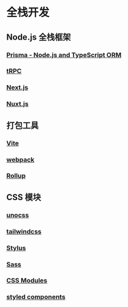 # 全栈开发

## Node.js 全栈框架

<a class="bookmarks-item" href="https://www.prisma.io/" target="_blank"><LinkIcon icon="https://www.prisma.io/images/favicon-32x32.png" link="https://www.prisma.io/"/><h3 class="text" id="prisma-node-js-and-typescript-orm" tabindex="-1">Prisma - Node.js and TypeScript ORM<a class="header-anchor" style="display: none;" href="#prisma-node-js-and-typescript-orm" aria-label="Permalink to &quot;Prisma - Node.js and TypeScript ORM&quot;">​</a></h3></a><a class="bookmarks-item" href="https://trpc.io/" target="_blank"><LinkIcon icon="https://trpc.io/img/favicon.ico" link="https://trpc.io/"/><h3 class="text" id="trpc" tabindex="-1">tRPC<a class="header-anchor" style="display: none;" href="#trpc" aria-label="Permalink to &quot;tRPC&quot;">​</a></h3></a><a class="bookmarks-item" href="https://nextjs.org/" target="_blank"><LinkIcon link="https://nextjs.org/"/><h3 class="text" id="next-js" tabindex="-1">Next.js<a class="header-anchor" style="display: none;" href="#next-js" aria-label="Permalink to &quot;Next.js&quot;">​</a></h3></a><a class="bookmarks-item" href="https://nuxt.com/" target="_blank"><LinkIcon icon="https://nuxt.com/icon.png" link="https://nuxt.com/"/><h3 class="text" id="nuxt-js" tabindex="-1">Nuxt.js<a class="header-anchor" style="display: none;" href="#nuxt-js" aria-label="Permalink to &quot;Nuxt.js&quot;">​</a></h3></a>

## 打包工具

<a class="bookmarks-item" href="https://vitejs.dev/guide/" target="_blank"><LinkIcon link="https://vitejs.dev/guide/"/><h3 class="text" id="vite" tabindex="-1">Vite<a class="header-anchor" style="display: none;" href="#vite" aria-label="Permalink to &quot;Vite&quot;">​</a></h3></a><a class="bookmarks-item" href="https://webpack.js.org/" target="_blank"><LinkIcon link="https://webpack.js.org/"/><h3 class="text" id="webpack" tabindex="-1">webpack<a class="header-anchor" style="display: none;" href="#webpack" aria-label="Permalink to &quot;webpack&quot;">​</a></h3></a><a class="bookmarks-item" href="https://rollupjs.org/" target="_blank"><LinkIcon link="https://rollupjs.org/"/><h3 class="text" id="rollup" tabindex="-1">Rollup<a class="header-anchor" style="display: none;" href="#rollup" aria-label="Permalink to &quot;Rollup&quot;">​</a></h3></a>

## CSS 模块

<a class="bookmarks-item" href="https://github.com/unocss/unocss" target="_blank"><LinkIcon link="https://github.com/unocss/unocss"/><h3 class="text" id="unocss" tabindex="-1">unocss<a class="header-anchor" style="display: none;" href="#unocss" aria-label="Permalink to &quot;unocss&quot;">​</a></h3></a><a class="bookmarks-item" href="https://tailwindcss.com/" target="_blank"><LinkIcon link="https://tailwindcss.com/"/><h3 class="text" id="tailwindcss" tabindex="-1">tailwindcss<a class="header-anchor" style="display: none;" href="#tailwindcss" aria-label="Permalink to &quot;tailwindcss&quot;">​</a></h3></a><a class="bookmarks-item" href="https://github.com/stylus/stylus" target="_blank"><LinkIcon link="https://github.com/stylus/stylus"/><h3 class="text" id="stylus" tabindex="-1">Stylus<a class="header-anchor" style="display: none;" href="#stylus" aria-label="Permalink to &quot;Stylus&quot;">​</a></h3></a><a class="bookmarks-item" href="https://sass-lang.com/" target="_blank"><LinkIcon link="https://sass-lang.com/"/><h3 class="text" id="sass" tabindex="-1">Sass<a class="header-anchor" style="display: none;" href="#sass" aria-label="Permalink to &quot;Sass&quot;">​</a></h3></a><a class="bookmarks-item" href="https://github.com/css-modules/css-modules" target="_blank"><LinkIcon link="https://github.com/css-modules/css-modules"/><h3 class="text" id="css-modules" tabindex="-1">CSS Modules<a class="header-anchor" style="display: none;" href="#css-modules" aria-label="Permalink to &quot;CSS Modules&quot;">​</a></h3></a><a class="bookmarks-item" href="https://github.com/styled-components/styled-components" target="_blank"><LinkIcon link="https://github.com/styled-components/styled-components"/><h3 class="text" id="styled-components" tabindex="-1">styled components<a class="header-anchor" style="display: none;" href="#styled-components" aria-label="Permalink to &quot;styled components&quot;">​</a></h3></a>